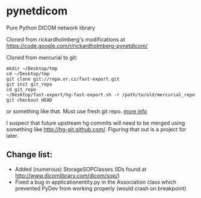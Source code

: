# pynetdicom

Pure Python DICOM network library

Cloned from rickardholmberg's modifications at <https://code.google.com/r/rickardholmberg-pynetdicom/>

Cloned from mercurial to git:

    mkdir ~/Desktop/tmp
    cd ~/Desktop/tmp
    git clone git://repo.or.cz/fast-export.git
    git init git_repo
    cd git_repo
    ~/Desktop/fast-export/hg-fast-export.sh -r /path/to/old/mercurial_repo
    git checkout HEAD

or something like that. Must use fresh git repo. [more info](http://hivelogic.com/articles/converting-from-mercurial-to-git)

I suspect that future upstream hg commits will need to be merged using something like <http://hg-git.github.com/>. Figuring that out is a project for later.

## Change list:

* Added (numerous) StorageSOPClasses (IDs found at <http://www.dicomlibrary.com/dicom/sop/>)
* Fixed a bug in applicationentity.py in the Association class which prevented PyDev from working properly (would crash on breakpoint)
